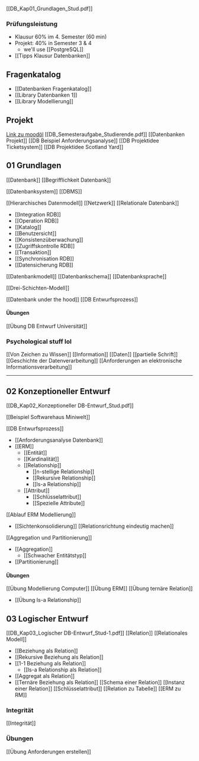[[DB_Kap01_Grundlagen_Stud.pdf]]

### Prüfungsleistung
- Klausur 60% im 4. Semester (60 min)
- Projekt: 40% in Semester 3 & 4 
	- we'll use [[PostgreSQL]]
- [[Tipps Klausur Datenbanken]]


## Fragenkatalog
- [[Datenbanken Fragenkatalog]]
- [[Library Datenbanken 1]]
- [[Library Modellierung]]
## Projekt
[Link zu moodöl](https://elearning.dhbw-stuttgart.de/moodle/mod/folder/view.php?id=394622)
[[DB_Semesteraufgabe_Studierende.pdf]]
[[Datenbanken Projekt]]
[[DB Beispiel Anforderungsanalyse]]
[[DB Projektidee Ticketsystem]]
[[DB Projektidee Scotland Yard]]
## 01 Grundlagen
[[Datenbank]]
[[Begrifflichkeit Datenbank]]

[[Datenbanksystem]]
[[DBMS]]

[[Hierarchisches Datenmodell]]
[[Netzwerk]]
[[Relationale Datenbank]]
- [[Integration RDB]]
- [[Operation RDB]]
- [[Katalog]]
- [[Benutzersicht]]
- [[Konsistenzüberwachung]]
- [[Zugriffskontrolle RDB]]
- [[Transaktion]]
- [[Synchronisation RDB]]
- [[Datensicherung RDB]]

[[Datenbankmodell]]
[[Datenbankschema]]
[[Datenbanksprache]]

[[Drei-Schichten-Modell]]

[[Datenbank under the hood]]
[[DB Entwurfsprozess]]

#### Übungen
[[Übung DB Entwurf Universität]]
### Psychological stuff lol
[[Von Zeichen zu Wissen]]
[[Information]]
[[Daten]]
[[partielle Schrift]]
[[Geschichte der Datenverarbeitung]]
[[Anforderungen an elektronische Informationsverarbeitung]]

---
## 02 Konzeptioneller Entwurf
[[DB_Kap02_Konzeptioneller DB-Entwurf_Stud.pdf]]

[[Beispiel Softwarehaus Miniwelt]]

[[DB Entwurfsprozess]]
- [[Anforderungsanalyse Datenbank]]
- [[ERM]]
	- [[Entität]]
	- [[Kardinalität]]
	- [[Relationship]]
		- [[n-stellige Relationship]]
		- [[Rekursive Relationship]]
		- [[Is-a Relationship]]
	- [[Attribut]]
		- [[Schlüsselattribut]]
		- [[Spezielle Attribute]]

[[Ablauf ERM Modellierung]]
- [[Sichtenkonsolidierung]]
[[Relationsrichtung eindeutig machen]]

[[Aggregation und Partitionierung]]
- [[Aggregation]]
	- [[Schwacher Entitätstyp]]
- [[Partitionierung]]

#### Übungen
[[Übung Modellierung Computer]]
[[Übung ERM]]
[[Übung ternäre Relation]]
- [[Übung Is-a Relationship]]

## 03 Logischer Entwurf
[[DB_Kap03_Logischer DB-Entwurf_Stud-1.pdf]]
[[Relation]]
[[Relationales Modell]]
- [[Beziehung als Relation]]
- [[Rekursive Beziehung als Relation]]
- [[1-1 Beziehung als Relation]]
	- [[Is-a Relationship als Relation]]
- [[Aggregat als Relation]]
- [[Ternäre Beziehung als Relation]]
[[Schema einer Relation]]
[[Instanz einer Relation]]
[[Schlüsselattribut]]
[[Relation zu Tabelle]]
[[ERM zu RM]]

### Integrität
[[Integrität]]

### Übungen
[[Übung Anforderungen erstellen]]

